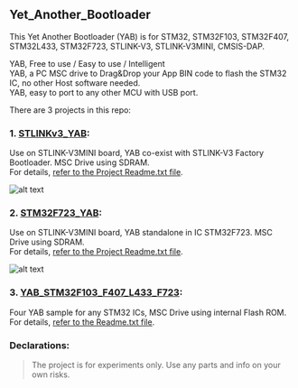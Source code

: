 ## Yet_Another_Bootloader  
This Yet Another Bootloader (YAB) is for STM32, STM32F103, STM32F407, STM32L433, STM32F723, STLINK-V3, STLINK-V3MINI, CMSIS-DAP.  
      
YAB, Free to use / Easy to use / Intelligent  
YAB, a PC MSC drive to Drag&Drop your App BIN code to flash the STM32 IC, no other Host software needed.  
YAB, easy to port to any other MCU with USB port.  


There are 3 projects in this repo:  

### 1. [STLINKv3_YAB](STLINKv3_YAB):
Use on STLINK-V3MINI board, YAB co-exist with STLINK-V3 Factory Bootloader. MSC Drive using SDRAM.  
For details, [refer to the Project Readme.txt file](STLINKv3_YAB/Readme.txt).  

![alt text](https://github.com/RadioOperator/Yet_Another_Bootloader/blob/master/STLINKv3_YAB/STLINKv3_YAB.jpg)  


### 2. [STM32F723_YAB](STM32F723_YAB):
Use on STLINK-V3MINI board, YAB standalone in IC STM32F723. MSC Drive using SDRAM.  
For details, [refer to the Project Readme.txt file](STM32F723_YAB/Readme.txt).  

![alt text](https://github.com/RadioOperator/Yet_Another_Bootloader/blob/master/STM32F723_YAB/STM32F723_YAB.jpg)  


### 3. [YAB_STM32F103_F407_L433_F723](YAB_STM32F103_F407_L433_F723):
Four YAB sample for any STM32 ICs, MSC Drive using internal Flash ROM.  
For details, [refer to the Readme.txt file](YAB_STM32F103_F407_L433_F723/Readme.txt).  


### Declarations:  
  
>  The project is for experiments only. Use any parts and info on your own risks.  
  
